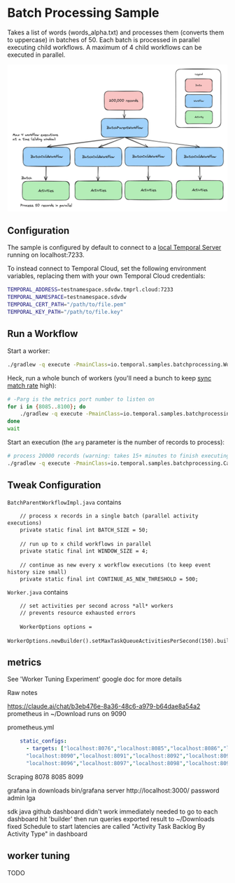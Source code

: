 # Batch Processing Sample

Takes a list of words (words_alpha.txt) and processes them (converts them to uppercase) in batches of 50. Each batch is processed in parallel executing child workflows. A maximum of 4 child workflows can be executed in parallel.

![diagram](./diagram.png)

## Configuration

The sample is configured by default to connect to a [local Temporal Server](https://docs.temporal.io/cli#starting-the-temporal-server) running on localhost:7233.

To instead connect to Temporal Cloud, set the following environment variables, replacing them with your own Temporal Cloud credentials:

```bash
TEMPORAL_ADDRESS=testnamespace.sdvdw.tmprl.cloud:7233
TEMPORAL_NAMESPACE=testnamespace.sdvdw
TEMPORAL_CERT_PATH="/path/to/file.pem"
TEMPORAL_KEY_PATH="/path/to/file.key"
````

## Run a Workflow

Start a worker:

```bash
./gradlew -q execute -PmainClass=io.temporal.samples.batchprocessing.Worker
```

Heck, run a whole bunch of workers (you'll need a bunch to keep [sync match rate](https://community.temporal.io/t/suggested-metrics-to-autoscale-temporal-workers-on/5870/3) high): 
```bash
# -Parg is the metrics port number to listen on
for i in {8085..8100}; do 
    ./gradlew -q execute -PmainClass=io.temporal.samples.batchprocessing.Worker -Parg=$i < /dev/null > "temporal_batch_output_$i.txt" 2>&1 &
done
wait
```

Start an execution (the `arg` parameter is the number of records to process):

```bash
# process 20000 records (warning: takes 15+ minutes to finish executing)
./gradlew -q execute -PmainClass=io.temporal.samples.batchprocessing.Caller -Parg=200000
```

## Tweak Configuration

`BatchParentWorkflowImpl.java` contains

```
    // process x records in a single batch (parallel activity executions)
    private static final int BATCH_SIZE = 50;

    // run up to x child workflows in parallel
    private static final int WINDOW_SIZE = 4;

    // continue as new every x workflow executions (to keep event history size small)
    private static final int CONTINUE_AS_NEW_THRESHOLD = 500;
```

`Worker.java` contains
```
    // set activities per second across *all* workers
    // prevents resource exhausted errors

    WorkerOptions options =
        WorkerOptions.newBuilder().setMaxTaskQueueActivitiesPerSecond(150).build();
```

## metrics
See 'Worker Tuning Experiment' google doc for more details

Raw notes

https://claude.ai/chat/b3eb476e-8a36-48c6-a979-b64dae8a54a2
prometheus in ~/Download
runs on 9090

prometheus.yml
```yaml
    static_configs:
      - targets: ["localhost:8076","localhost:8085","localhost:8086","localhost:8087","localhost:8088","localhost:8089",
      "localhost:8090","localhost:8091","localhost:8092","localhost:8093","localhost:8094","localhost:8095",
      "localhost:8096","localhost:8097","localhost:8098","localhost:8099"]
```

Scraping
8078
8085 8099

grafana in downloads bin/grafana server
http://localhost:3000/
password admin lga

sdk java github dashboard didn't work immediately
needed to go to each dashboard hit 'builder' then run queries
exported result to ~/Downloads fixed
Schedule to start latencies are called "Activity Task Backlog By Activity Type" in dashboard

## worker tuning

TODO